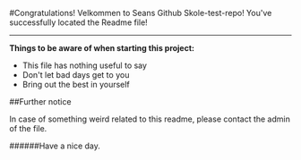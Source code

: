 #Congratulations!
Velkommen to Seans Github Skole-test-repo! 
You've successfully located the Readme file!
***

**Things to be aware of when starting this project:**
* This file has nothing useful to say
* Don't let bad days get to you
* Bring out the best in yourself



##Further notice

In case of something weird related to this readme, please contact the admin of the file.

######Have a nice day.